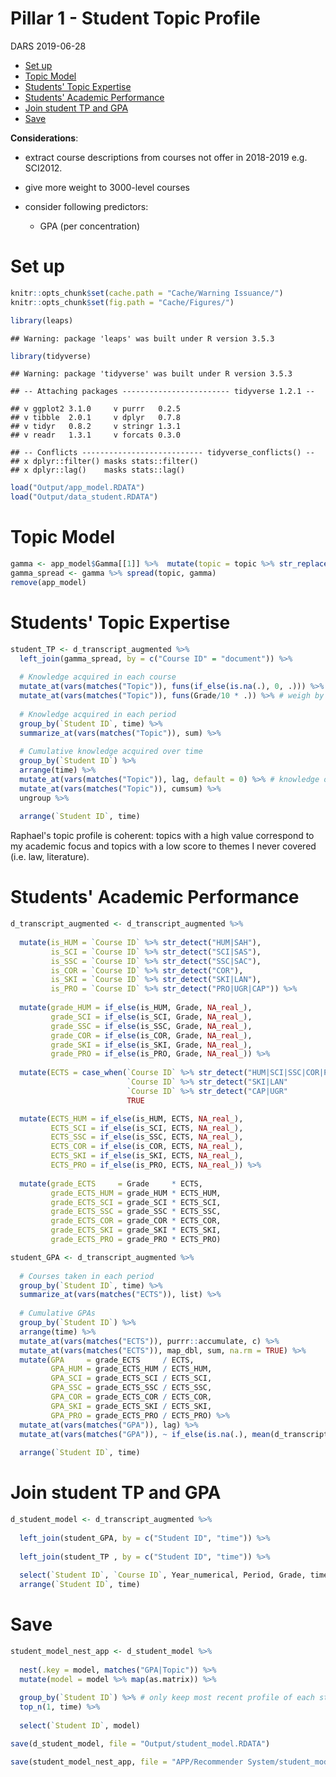 Pillar 1 - Student Topic Profile
================
DARS
2019-06-28

-   [Set up](#set-up)
-   [Topic Model](#topic-model)
-   [Students' Topic Expertise](#students-topic-expertise)
-   [Students' Academic Performance](#students-academic-performance)
-   [Join student TP and GPA](#join-student-tp-and-gpa)
-   [Save](#save)

**Considerations**:

-   extract course descriptions from courses not offer in 2018-2019 e.g. SCI2012.

-   give more weight to 3000-level courses

-   consider following predictors:
    -   GPA (per concentration)

Set up
======

``` r
knitr::opts_chunk$set(cache.path = "Cache/Warning Issuance/")
knitr::opts_chunk$set(fig.path = "Cache/Figures/")

library(leaps)
```

    ## Warning: package 'leaps' was built under R version 3.5.3

``` r
library(tidyverse)
```

    ## Warning: package 'tidyverse' was built under R version 3.5.3

    ## -- Attaching packages ------------------------ tidyverse 1.2.1 --

    ## v ggplot2 3.1.0     v purrr   0.2.5
    ## v tibble  2.0.1     v dplyr   0.7.8
    ## v tidyr   0.8.2     v stringr 1.3.1
    ## v readr   1.3.1     v forcats 0.3.0

    ## -- Conflicts --------------------------- tidyverse_conflicts() --
    ## x dplyr::filter() masks stats::filter()
    ## x dplyr::lag()    masks stats::lag()

``` r
load("Output/app_model.RDATA")
load("Output/data_student.RDATA")
```

Topic Model
===========

``` r
gamma <- app_model$Gamma[[1]] %>%  mutate(topic = topic %>% str_replace(" ", "_"))
gamma_spread <- gamma %>% spread(topic, gamma)
remove(app_model)
```

Students' Topic Expertise
=========================

``` r
student_TP <- d_transcript_augmented %>%
  left_join(gamma_spread, by = c("Course ID" = "document")) %>%
  
  # Knowledge acquired in each course
  mutate_at(vars(matches("Topic")), funs(if_else(is.na(.), 0, .))) %>% # give a value of 0 to the topics of the courses missing from the topic model.
  mutate_at(vars(matches("Topic")), funs(Grade/10 * .)) %>% # weigh by grade
  
  # Knowledge acquired in each period
  group_by(`Student ID`, time) %>%
  summarize_at(vars(matches("Topic")), sum) %>% 
  
  # Cumulative knowledge acquired over time
  group_by(`Student ID`) %>%
  arrange(time) %>%
  mutate_at(vars(matches("Topic")), lag, default = 0) %>% # knowledge only acquired at the END of the course
  mutate_at(vars(matches("Topic")), cumsum) %>%
  ungroup %>%
  
  arrange(`Student ID`, time)
```

Raphael's topic profile is coherent: topics with a high value correspond to my academic focus and topics with a low score to themes I never covered (i.e. law, literature).

Students' Academic Performance
==============================

``` r
d_transcript_augmented <- d_transcript_augmented %>%
  
  mutate(is_HUM = `Course ID` %>% str_detect("HUM|SAH"),
         is_SCI = `Course ID` %>% str_detect("SCI|SAS"),
         is_SSC = `Course ID` %>% str_detect("SSC|SAC"),
         is_COR = `Course ID` %>% str_detect("COR"),
         is_SKI = `Course ID` %>% str_detect("SKI|LAN"),
         is_PRO = `Course ID` %>% str_detect("PRO|UGR|CAP")) %>%
  
  mutate(grade_HUM = if_else(is_HUM, Grade, NA_real_),
         grade_SCI = if_else(is_SCI, Grade, NA_real_),
         grade_SSC = if_else(is_SSC, Grade, NA_real_),
         grade_COR = if_else(is_COR, Grade, NA_real_),
         grade_SKI = if_else(is_SKI, Grade, NA_real_),
         grade_PRO = if_else(is_PRO, Grade, NA_real_)) %>%  
  
  mutate(ECTS = case_when(`Course ID` %>% str_detect("HUM|SCI|SSC|COR|PRO|SA|EXT") ~ 5  ,
                          `Course ID` %>% str_detect("SKI|LAN"                   ) ~ 2.5,
                          `Course ID` %>% str_detect("CAP|UGR"                   ) ~ 10 ,
                          TRUE                                                     ~ 5  )) %>%

  mutate(ECTS_HUM = if_else(is_HUM, ECTS, NA_real_),
         ECTS_SCI = if_else(is_SCI, ECTS, NA_real_),
         ECTS_SSC = if_else(is_SSC, ECTS, NA_real_),
         ECTS_COR = if_else(is_COR, ECTS, NA_real_),
         ECTS_SKI = if_else(is_SKI, ECTS, NA_real_),
         ECTS_PRO = if_else(is_PRO, ECTS, NA_real_)) %>%
  
  mutate(grade_ECTS     = Grade     * ECTS,
         grade_ECTS_HUM = grade_HUM * ECTS_HUM,
         grade_ECTS_SCI = grade_SCI * ECTS_SCI,
         grade_ECTS_SSC = grade_SSC * ECTS_SSC,
         grade_ECTS_COR = grade_COR * ECTS_COR,
         grade_ECTS_SKI = grade_SKI * ECTS_SKI,
         grade_ECTS_PRO = grade_PRO * ECTS_PRO)
```

``` r
student_GPA <- d_transcript_augmented %>%
  
  # Courses taken in each period
  group_by(`Student ID`, time) %>%
  summarize_at(vars(matches("ECTS")), list) %>%
  
  # Cumulative GPAs
  group_by(`Student ID`) %>%
  arrange(time) %>%
  mutate_at(vars(matches("ECTS")), purrr::accumulate, c) %>%
  mutate_at(vars(matches("ECTS")), map_dbl, sum, na.rm = TRUE) %>%
  mutate(GPA     = grade_ECTS     / ECTS,
         GPA_HUM = grade_ECTS_HUM / ECTS_HUM,
         GPA_SCI = grade_ECTS_SCI / ECTS_SCI,
         GPA_SSC = grade_ECTS_SSC / ECTS_SSC,
         GPA_COR = grade_ECTS_COR / ECTS_COR,
         GPA_SKI = grade_ECTS_SKI / ECTS_SKI,
         GPA_PRO = grade_ECTS_PRO / ECTS_PRO) %>%
  mutate_at(vars(matches("GPA")), lag) %>%
  mutate_at(vars(matches("GPA")), ~ if_else(is.na(.), mean(d_transcript_augmented$Grade), .)) %>% # substitute missing GPA with the mean GPA across all courses (GPA_HUM is missing if student has no taken any HUM course yet)
  
  arrange(`Student ID`, time) 
```

Join student TP and GPA
=======================

``` r
d_student_model <- d_transcript_augmented %>%
  
  left_join(student_GPA, by = c("Student ID", "time")) %>%
  
  left_join(student_TP , by = c("Student ID", "time")) %>%
  
  select(`Student ID`, `Course ID`, Year_numerical, Period, Grade, time, matches("GPA"), matches("Topic")) %>%
  arrange(`Student ID`, time)
```

Save
====

``` r
student_model_nest_app <- d_student_model %>%
  
  nest(.key = model, matches("GPA|Topic")) %>%
  mutate(model = model %>% map(as.matrix)) %>%
  
  group_by(`Student ID`) %>% # only keep most recent profile of each student
  top_n(1, time) %>%
  
  select(`Student ID`, model)
```

``` r
save(d_student_model, file = "Output/student_model.RDATA")

save(student_model_nest_app, file = "APP/Recommender System/student_model_nest_app.RDATA")
```
